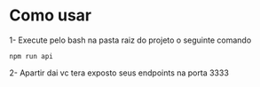 # Como usar

1- Execute pelo bash na pasta raiz do projeto o seguinte comando
  ```
  npm run api
  ```

2- Apartir dai vc tera exposto seus endpoints na porta 3333
  